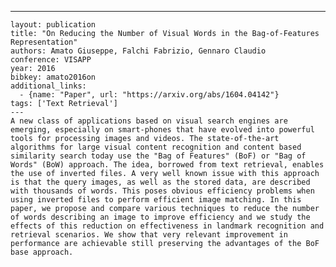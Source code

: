 ---
    layout: publication
    title: "On Reducing the Number of Visual Words in the Bag-of-Features Representation"
    authors: Amato Giuseppe, Falchi Fabrizio, Gennaro Claudio
    conference: VISAPP
    year: 2016
    bibkey: amato2016on
    additional_links:
      - {name: "Paper", url: "https://arxiv.org/abs/1604.04142"}
    tags: ['Text Retrieval']
    ---
    A new class of applications based on visual search engines are emerging, especially on smart-phones that have evolved into powerful tools for processing images and videos. The state-of-the-art algorithms for large visual content recognition and content based similarity search today use the "Bag of Features" (BoF) or "Bag of Words" (BoW) approach. The idea, borrowed from text retrieval, enables the use of inverted files. A very well known issue with this approach is that the query images, as well as the stored data, are described with thousands of words. This poses obvious efficiency problems when using inverted files to perform efficient image matching. In this paper, we propose and compare various techniques to reduce the number of words describing an image to improve efficiency and we study the effects of this reduction on effectiveness in landmark recognition and retrieval scenarios. We show that very relevant improvement in performance are achievable still preserving the advantages of the BoF base approach.